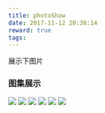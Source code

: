 ```yaml
---
title: photoShow
date: 2017-11-12 20:38:14
reward: true
tags:
---
```


展示下图片
<!-- more -->

### 图集展示

![](KA4B1659.jpg)
![](KA4B1687.jpg)
![](KA4B1813.jpg)
![](KA4B1841.jpg)
![](KA4B1857.jpg)
![](KA4B1978.jpg)

